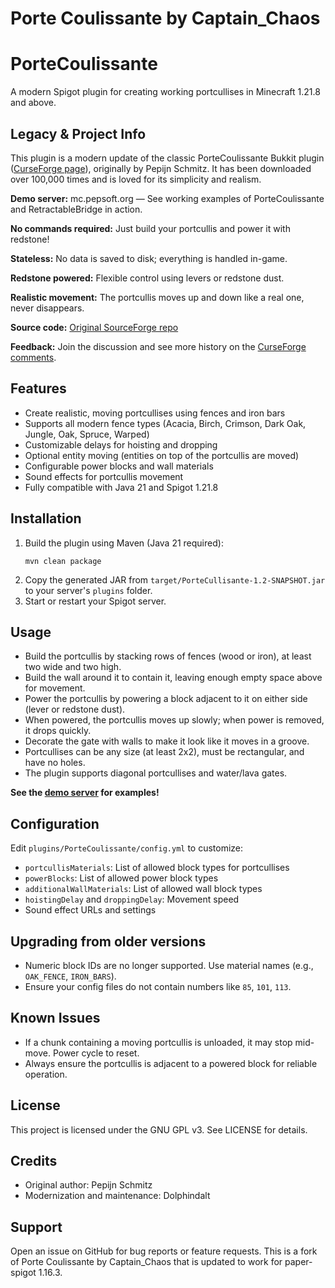 # Porte Coulissante by Captain_Chaos
# PorteCoulissante

A modern Spigot plugin for creating working portcullises in Minecraft 1.21.8 and above.

## Legacy & Project Info
This plugin is a modern update of the classic PorteCoulissante Bukkit plugin ([CurseForge page](https://legacy.curseforge.com/minecraft/bukkit-plugins/portecoulissante)), originally by Pepijn Schmitz. It has been downloaded over 100,000 times and is loved for its simplicity and realism.

**Demo server:** mc.pepsoft.org — See working examples of PorteCoulissante and RetractableBridge in action.

**No commands required:** Just build your portcullis and power it with redstone!

**Stateless:** No data is saved to disk; everything is handled in-game.

**Redstone powered:** Flexible control using levers or redstone dust.

**Realistic movement:** The portcullis moves up and down like a real one, never disappears.

**Source code:** [Original SourceForge repo](https://sourceforge.net/p/portecoulissant/code/HEAD/tree/)

**Feedback:** Join the discussion and see more history on the [CurseForge comments](https://legacy.curseforge.com/minecraft/bukkit-plugins/portecoulissante#comments).

## Features
- Create realistic, moving portcullises using fences and iron bars
- Supports all modern fence types (Acacia, Birch, Crimson, Dark Oak, Jungle, Oak, Spruce, Warped)
- Customizable delays for hoisting and dropping
- Optional entity moving (entities on top of the portcullis are moved)
- Configurable power blocks and wall materials
- Sound effects for portcullis movement
- Fully compatible with Java 21 and Spigot 1.21.8

## Installation
1. Build the plugin using Maven (Java 21 required):
	```pwsh
	mvn clean package
	```
2. Copy the generated JAR from `target/PorteCullisante-1.2-SNAPSHOT.jar` to your server's `plugins` folder.
3. Start or restart your Spigot server.

## Usage
- Build the portcullis by stacking rows of fences (wood or iron), at least two wide and two high.
- Build the wall around it to contain it, leaving enough empty space above for movement.
- Power the portcullis by powering a block adjacent to it on either side (lever or redstone dust).
- When powered, the portcullis moves up slowly; when power is removed, it drops quickly.
- Decorate the gate with walls to make it look like it moves in a groove.
- Portcullises can be any size (at least 2x2), must be rectangular, and have no holes.
- The plugin supports diagonal portcullises and water/lava gates.

**See the [demo server](mc.pepsoft.org) for examples!**

## Configuration
Edit `plugins/PorteCoulissante/config.yml` to customize:
- `portcullisMaterials`: List of allowed block types for portcullises
- `powerBlocks`: List of allowed power block types
- `additionalWallMaterials`: List of allowed wall block types
- `hoistingDelay` and `droppingDelay`: Movement speed
- Sound effect URLs and settings

## Upgrading from older versions
- Numeric block IDs are no longer supported. Use material names (e.g., `OAK_FENCE`, `IRON_BARS`).
- Ensure your config files do not contain numbers like `85`, `101`, `113`.

## Known Issues
- If a chunk containing a moving portcullis is unloaded, it may stop mid-move. Power cycle to reset.
- Always ensure the portcullis is adjacent to a powered block for reliable operation.

## License
This project is licensed under the GNU GPL v3. See LICENSE for details.

## Credits
- Original author: Pepijn Schmitz
- Modernization and maintenance: Dolphindalt

## Support
Open an issue on GitHub for bug reports or feature requests.
This is a fork of Porte Coulissante by Captain_Chaos that is updated to work for paper-spigot 1.16.3.